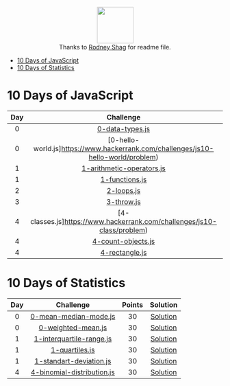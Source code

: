 
<p align="center">
  <a href="https://www.hackerrank.com/RodneyShag">
      <img height=85 src="https://d3keuzeb2crhkn.cloudfront.net/hackerrank/assets/styleguide/logo_wordmark-f5c5eb61ab0a154c3ed9eda24d0b9e31.svg">
  </a>
  <br>
  Thanks to <a target="_blank" href="https://github.com/RodneyShag/HackerRank_solutions/commits?author=RodneyShag">Rodney Shag</a> for readme file.
</p>

- [10 Days of JavaScript](#10-days-of-javascript)
- [10 Days of Statistics](#10-days-of-statistics)

# 10 Days of JavaScript

| Day | Challenge | Points | Solution
|:---:|:-------------------------------------------------------------------------------------------------------:|:------:|:---------------------------------------------------------------------------------------------------------------------------------------------------------------------------:|
|0| [0-data-types.js](https://www.hackerrank.com/challenges/js10-data-types/problem) | 10 | [Solution](/10-days-js/0-data-types.js)|
|0| [0-hello-world.js]https://www.hackerrank.com/challenges/js10-hello-world/problem) | 10 | [Solution](/10-days-js/0-hello-world.js)|
|1| [1-arithmetic-operators.js](https://www.hackerrank.com/challenges/js10-arithmetic-operators/problem) | 10 | [Solution](/10-days-js/1-arithmetic-operators.js)|
|1| [1-functions.js](https://www.hackerrank.com/challenges/js10-function/problem) | 10 | [Solution](/10-days-js/1-functions.js)|
|2| [2-loops.js](https://www.hackerrank.com/challenges/js10-loops/problem) | 10 | [Solution](/10-days-js/2-loops.js)|
|3| [3-throw.js](https://www.hackerrank.com/challenges/js10-throw/problem) | 10 | [Solution](/10-days-js/3-throw.js)|
|4| [4-classes.js]https://www.hackerrank.com/challenges/js10-class/problem) | 10 | [Solution](/10-days-js/4-classes.js)|
|4| [4-count-objects.js](https://www.hackerrank.com/challenges/js10-count-objects/problem) | 10 | [Solution](/10-days-js/4-count-objects.js)|
|4| [4-rectangle.js](https://www.hackerrank.com/challenges/js10-objects/problem) | 10 | [Solution](/10-days-js/4-rectangle.js)|

# 10 Days of Statistics

| Day | Challenge | Points | Solution
|:---:|:-------------------------------------------------------------------------------------------------------:|:------:|:---------------------------------------------------------------------------------------------------------------------------------------------------------------------------:|
|0| [0-mean-median-mode.js](https://www.hackerrank.com/challenges/s10-basic-statistics/problem) | 30 | [Solution](/10-days-statistics/0-mean-median-mode.js)|
|0| [0-weighted-mean.js](https://www.hackerrank.com/challenges/s10-weighted-mean/problem) | 30 | [Solution](/10-days-statistics/0-weighted-mean.js)|
|1| [1-interquartile-range.js](https://www.hackerrank.com/challenges/s10-interquartile-range/problem) | 30 | [Solution](/10-days-statistics/1-interquartile-range.js)|
|1| [1-quartiles.js](https://www.hackerrank.com/challenges/s10-quartiles/problem) | 30 | [Solution](/10-days-statistics/1-quartiles.js)|
|1| [1-standart-deviation.js](https://www.hackerrank.com/challenges/s10-standard-deviation/problem) | 30 | [Solution](/10-days-statistics/1-standart-deviation.js)|
|4| [4-binomial-distribution.js](https://www.hackerrank.com/challenges/s10-binomial-distribution-1/problem) | 30 | [Solution](/10-days-statistics/4-binomial-distribution.js)|
